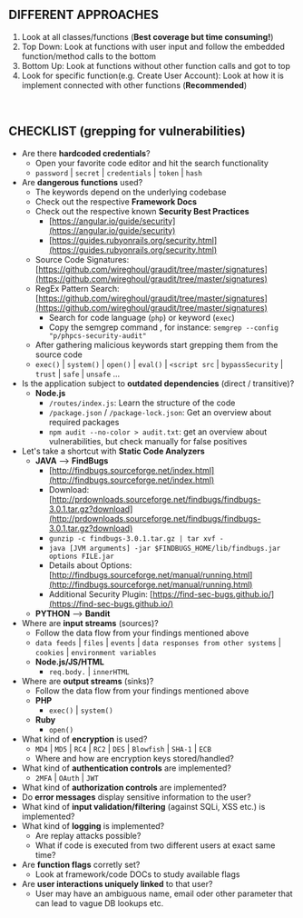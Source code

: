 ## DIFFERENT APPROACHES
1. Look at all classes/functions (**Best coverage but time consuming!**)
2. Top Down: Look at functions with user input and follow the embedded function/method calls to the bottom
3. Bottom Up: Look at functions without other function calls and got to top
4. Look for specific function(e.g. Create User Account): Look at how it is implement connected with other functions (**Recommended**)

<br />

## CHECKLIST (grepping for vulnerabilities)
- Are there **hardcoded credentials**? 
  - Open your favorite code editor and hit the search functionality
  - `password` | `secret` | `credentials` | `token` | `hash`  
- Are **dangerous functions** used?
  - The keywords depend on the underlying codebase
  - Check out the respective **Framework Docs**
  - Check out the respective known **Security Best Practices**
    - [https://angular.io/guide/security](https://angular.io/guide/security)
    - [https://guides.rubyonrails.org/security.html](https://guides.rubyonrails.org/security.html)
  - Source Code Signatures: [https://github.com/wireghoul/graudit/tree/master/signatures](https://github.com/wireghoul/graudit/tree/master/signatures)
  - RegEx Pattern Search: [https://github.com/wireghoul/graudit/tree/master/signatures](https://github.com/wireghoul/graudit/tree/master/signatures)
    - Search for code language (`php`) or keyword (`exec`)
    - Copy the semgrep command , for instance: `semgrep --config "p/phpcs-security-audit"`
  - After gathering malicious keywords start grepping them from the source code
  - `exec()` | `system()` | `open()` | `eval()` | `<script src` | `bypassSecurity` | `trust` | `safe` | `unsafe` ...
- Is the application subject to **outdated dependencies** (direct / transitive)? 
  - **Node.js**
    - `/routes/index.js`: Learn the structure of the code
    - `/package.json` / `/package-lock.json`: Get an overview about required packages
    - `npm audit --no-color > audit.txt`: get an overview about vulnerabilities, but check manually for false positives  
- Let's take a shortcut with **Static Code Analyzers**
    - **JAVA** --> **FindBugs**
      - [http://findbugs.sourceforge.net/index.html](http://findbugs.sourceforge.net/index.html)
      - Download: [http://prdownloads.sourceforge.net/findbugs/findbugs-3.0.1.tar.gz?download](http://prdownloads.sourceforge.net/findbugs/findbugs-3.0.1.tar.gz?download)
      - `gunzip -c findbugs-3.0.1.tar.gz | tar xvf -`
      - `java [JVM arguments] -jar $FINDBUGS_HOME/lib/findbugs.jar options FILE.jar`
      - Details about Options: [http://findbugs.sourceforge.net/manual/running.html](http://findbugs.sourceforge.net/manual/running.html)
      - Additional Security Plugin: [https://find-sec-bugs.github.io/](https://find-sec-bugs.github.io/)
    - **PYTHON** --> **Bandit**
- Where are **input streams** (sources)? 
  - Follow the data flow from your findings mentioned above
  - `data feeds` | `files` | `events` | `data responses from other systems` | `cookies` | `environment variables`
  - **Node.js/JS/HTML**
    - `req.body.` | `innerHTML`
- Where are **output streams** (sinks)? 
  - Follow the data flow from your findings mentioned above
  - **PHP**
    - `exec()` | `system()`
  - **Ruby**
    - `open()`
- What kind of **encryption** is used?
  - `MD4` | `MD5` | `RC4` | `RC2` | `DES` | `Blowfish` | `SHA-1` | `ECB`
  - Where and how are encryption keys stored/handled?
- What kind of **authentication controls** are implemented?
  - `2MFA` | `OAuth` | `JWT`
- What kind of **authorization controls** are implemented?
- Do **error messages** display sensitive information to the user?
- What kind of **input validation/filtering** (against SQLi, XSS etc.) is implemented? 
- What kind of **logging** is implemented?
  - Are replay attacks possible?
  - What if code is executed from two different users at exact same time?
- Are **function flags** corretly set?
  - Look at framework/code DOCs to study available flags
- Are **user interactions uniquely linked** to that user?
  - User may have an ambiguous name, email oder other parameter that can lead to vague DB lookups etc. 

